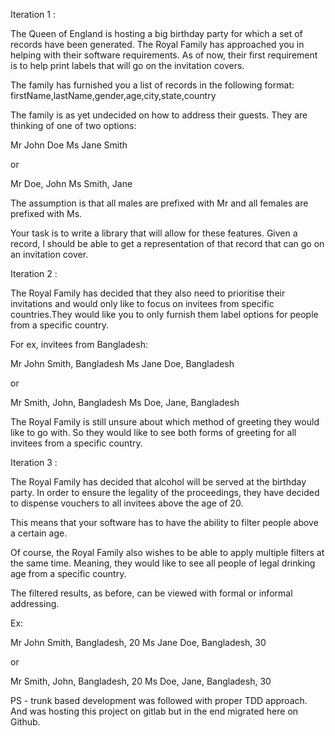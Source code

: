 
Iteration 1 :

The Queen of England is hosting a big birthday party for which a set of records have been generated. The Royal Family has approached you in helping with their software requirements. As of now, their first requirement is to help print labels that will go on the invitation covers.

The family has furnished you a list of records in the following format:
firstName,lastName,gender,age,city,state,country

The family is as yet undecided on how to address their guests. They are thinking of one of two options:

Mr John Doe
Ms Jane Smith

or 

Mr Doe, John
Ms Smith, Jane

The assumption is that all males are prefixed with Mr and all females are prefixed with Ms.

Your task is to write a library that will allow for these features. Given a record, I should be able to get a representation of that record that can go on an invitation cover.

Iteration 2 :

The Royal Family has decided that they also need to prioritise their invitations and would only like to focus on invitees from specific countries.They would like you to only furnish them label options for people from a specific country.

For ex, invitees from Bangladesh:

Mr John Smith, Bangladesh
Ms Jane Doe, Bangladesh

or

Mr Smith, John, Bangladesh
Ms Doe, Jane, Bangladesh

The Royal Family is still unsure about which method of greeting they would like to go with. So they would like to see both forms of greeting for all invitees from a specific country.

Iteration 3 :

The Royal Family has decided that alcohol will be served at the birthday party. In order to ensure the legality of the proceedings, they have decided to dispense vouchers to all invitees above the age of 20.
 
This means that your software has to have the ability to filter people above a certain age.

Of course, the Royal Family also wishes to be able to apply multiple filters at the same time. Meaning, they would like to see all people of legal drinking age from a specific country.

The filtered results, as before, can be viewed with formal or informal addressing.

Ex:

Mr John Smith, Bangladesh, 20
Ms Jane Doe, Bangladesh, 30

or 

Mr Smith, John, Bangladesh, 20
Ms Doe, Jane, Bangladesh, 30


PS - trunk based development was followed with proper TDD approach. And was hosting this project on gitlab but in the end migrated here on Github.
